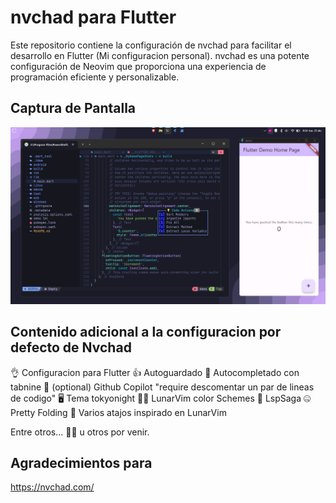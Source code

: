 # nvchad para Flutter
Este repositorio contiene la configuración de nvchad para facilitar el desarrollo en Flutter (Mi configuracion personal). nvchad es una potente configuración de Neovim que proporciona una experiencia de programación eficiente y personalizable.

## Captura de Pantalla

![nvchad para Flutter](capturas/democaptura.png)

## Contenido adicional a la configuracion por defecto de Nvchad
👌 Configuracion para Flutter
👍 Autoguardado
🍿 Autocompletado con tabnine
🤖 (optional) Github Copilot "require descomentar un par de lineas de codigo"
🖥️ Tema tokyonight
😶‍🌫️ LunarVim color Schemes
🫡 LspSaga 
🤐 Pretty Folding 
🙂 Varios atajos inspirado en LunarVim

Entre otros... 🥲🥲
u otros por venir.

## Agradecimientos para 
https://nvchad.com/
